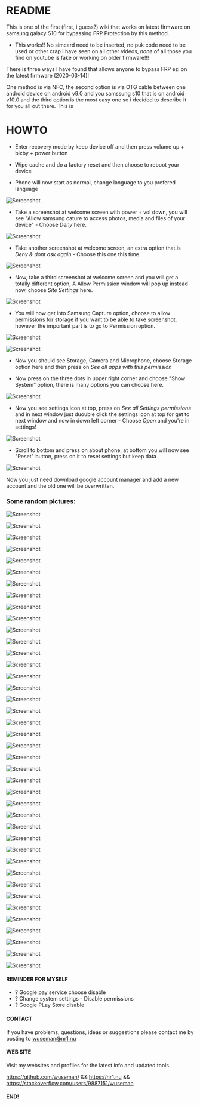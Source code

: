 # README

This is one of the first (first, i guess?) wiki that works on latest firmware on samsung galaxy S10 for bypassing FRP Protection by this method.

* This works!! No simcard need to be inserted, no puk code need to be used or other crap I have seen on all other videos, *none* of all those you find on youtube is fake or working on older firmware!!!

There is three ways I have found that allows anyone to bypass FRP ezi on the latest firmware (2020-03-14)! 

One method is via NFC, the second option is via OTG cable between one android device on android v9.0 and you samssung s10 that is on android v10.0 and the third option is the most easy one so i decided to describe it for you all out there. This is 

# HOWTO

* Enter recovery mode by keep device off and then press volume up + bixby + power button

* Wipe cache and do a factory reset and then choose to reboot your device

* Phone will now start as normal, change language to you prefered language

![Screenshot](.previews/1.jpg)
 
* Take a screenshot at welcome screen with power + vol down, you will see "Allow samsung cature to access photos, media and files of your device" - Choose *Deny* here. 

![Screenshot](.previews/2.jpg)

* Take another screenshot at welcome screen, an extra option that is *Deny & dont ask again* - Choose this one this time.

![Screenshot](.previews/4.jpg)

* Now, take a third screenshot at welcome screen and you will get a totally different option, A Allow Permission window will pop up instead now, choose  *Site Settings* here. 

![Screenshot](.previews/6.jpg)

* You will now get into Samsung Capture option, choose to allow permissions for storage if you want to be able to take screenshot, however the important part is to go to Permission option.

![Screenshot](.previews/7.jpg)

![Screenshot](.previews/8.jpg)

* Now you should see Storage, Camera and Microphone, choose Storage option here and then press on *See all apps with this permission*

* Now press on the three dots in upper right corner and choose "Show System" option, there is many options you can choose here. 

![Screenshot](.previews/9.jpg)

* Now you see settings icon at top, press on *See all Settings permissions* and in next window just duouble click the settings icon at top for get to next window and now in down left corner - Choose *Open* and you're in settings!

![Screenshot](.previews/10.jpg)

* Scroll to bottom and press on about phone, at bottom you will now see "Reset" button, press on it to reset settings but keep data

![Screenshot](.previews/11.jpg)


Now you just need download google account manager and add a new account and the old one will be overwritten.

### Some random pictures: 

![Screenshot](.previews/12.jpg)       

![Screenshot](.previews/13.jpg)       

![Screenshot](.previews/14.jpg)       

![Screenshot](.previews/15.jpg)       

![Screenshot](.previews/16.jpg)       

![Screenshot](.previews/17.jpg)       

![Screenshot](.previews/18.jpg)       

![Screenshot](.previews/19.jpg)       

![Screenshot](.previews/20.jpg)       

![Screenshot](.previews/21.jpg)       

![Screenshot](.previews/22.jpg)       

![Screenshot](.previews/23.jpg)       

![Screenshot](.previews/24.jpg)       

![Screenshot](.previews/25.jpg)       

![Screenshot](.previews/26.jpg)       

![Screenshot](.previews/27.jpg)       

![Screenshot](.previews/28.jpg)       

![Screenshot](.previews/30.jpg)       

![Screenshot](.previews/31.jpg)       

![Screenshot](.previews/32.jpg)       

![Screenshot](.previews/33.jpg)       

![Screenshot](.previews/34.jpg)       

![Screenshot](.previews/35.jpg)       

![Screenshot](.previews/36.jpg)       

![Screenshot](.previews/37.jpg)       

![Screenshot](.previews/38.jpg)       

![Screenshot](.previews/39.jpg)       

![Screenshot](.previews/40.jpg)       

![Screenshot](.previews/41.jpg)       

![Screenshot](.previews/42.jpg)       

![Screenshot](.previews/43.jpg)       

![Screenshot](.previews/44.jpg)       

![Screenshot](.previews/46.jpg)       

![Screenshot](.previews/47.jpg)       

![Screenshot](.previews/48.jpg)       

![Screenshot](.previews/49.jpg)       

![Screenshot](.previews/50.jpg)       

![Screenshot](.previews/51.jpg)       

![Screenshot](.previews/52.jpg)       

![Screenshot](.previews/53.jpg)       

#### REMINDER FOR MYSELF

* ? Google pay service choose disable
* ? Change system settings - Disable permissions
* ? Google PLay Store disable

#### CONTACT 

If you have problems, questions, ideas or suggestions please contact me by posting to wuseman@nr1.nu

#### WEB SITE

Visit my websites and profiles for the latest info and updated tools

https://github.com/wuseman/ && https://nr1.nu && https://stackoverflow.com/users/9887151/wuseman

#### END!
